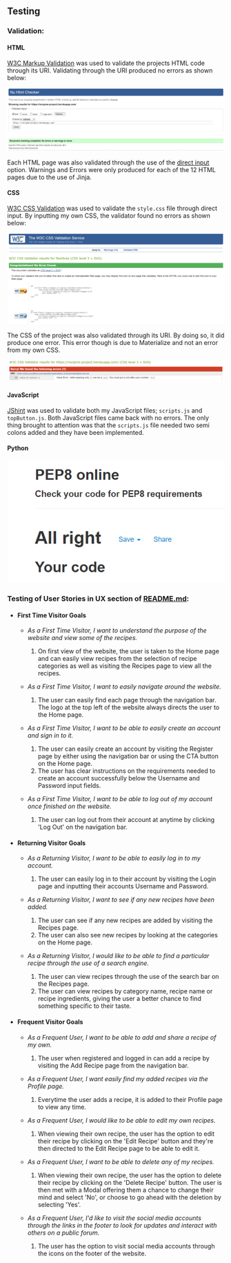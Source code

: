 ## Testing

### Validation:

#### HTML

[W3C Markup Validation](https://validator.w3.org/#validate_by_uri) was used to validate the projects HTML code through its URI.
Validating through the URI produced no errors as shown below:

![HTML validation](static/docs/testing/html-validation.png)

Each HTML page was also validated through the use of the [direct input](https://validator.w3.org/#validate_by_input) option. 
Warnings and Errors were only produced for each of the 12 HTML pages due to the use of Jinja.

#### CSS

[W3C CSS Validation](https://jigsaw.w3.org/css-validator/#validate_by_input) was used to validate the `style.css` file through direct input.
By inputting my own CSS, the validator found no errors as shown below:

![CSS Validation](static/docs/testing/css-validation.png)

The CSS of the project was also validated through its URI. By doing so, it did produce one error. This error though is due to Materialize and not an error from my own CSS.

![Materialize-CSS Error](static/docs/testing/materialize-css-error.png)

#### JavaScript

[JShint](https://jshint.com/) was used to validate both my JavaScript files; `scripts.js` and `topButton.js`. Both JavaScript files came back with no errors.
The only thing brought to attention was that the `scripts.js` file needed two semi colons added and they have been implemented.

#### Python

![Pep8 Validation](static/docs/testing/pep8-results.png)

### Testing of User Stories in UX section of [README.md](https://github.com/PaulFrankling/recip_me#readme):

  * #### First Time Visitor Goals

    * *As a First Time Visitor, I want to understand the purpose of the website and view some of the recipes.*

      1. On first view of the website, the user is taken to the Home page and can easily view recipes from the selection of recipe categories as well as visiting the Recipes page to view all the recipes.

    * *As a First Time Visitor, I want to easily navigate around the website.*

      1. The user can easily find each page through the navigation bar. The logo at the top left of the website always directs the user to the Home page.

    * *As a First Time Visitor, I want to be able to easily create an account and sign in to it.*

      1. The user can easily create an account by visiting the Register page by either using the navigation bar or using the CTA button on the Home page.
      1. The user has clear instructions on the requirements needed to create an account successfully below the Username and Password input fields.

    * *As a First Time Visitor, I want to be able to log out of my account once finished on the website.*

      1. The user can log out from their account at anytime by clicking 'Log Out' on the navigation bar.

  * #### Returning Visitor Goals

    * *As a Returning Visitor, I want to be able to easily log in to my account.*

      1. The user can easily log in to their account by visiting the Login page and inputting their accounts Username and Password.

    * *As a Returning Visitor, I want to see if any new recipes have been added.*

      1. The user can see if any new recipes are added by visiting the Recipes page.
      1. The user can also see new recipes by looking at the categories on the Home page.

    * *As a Returning Visitor, I would like to be able to find a particular recipe through the use of a search engine.*

      1. The user can view recipes through the use of the search bar on the Recipes page.
      1. The user can view recipes by category name, recipe name or recipe ingredients, giving the user a better chance to find something specific to their taste.

  * #### Frequent Visitor Goals

    * *As a Frequent User, I want to be able to add and share a recipe of my own.*

      1. The user when registered and logged in can add a recipe by visiting the Add Recipe page from the navigation bar.

    * *As a Frequent User, I want easily find my added recipes via the Profile page.*

      1. Everytime the user adds a recipe, it is added to their Profile page to view any time.

    * *As a Frequent User, I would like to be able to edit my own recipes.*

       1. When viewing their own recipe, the user has the option to edit their recipe by clicking on the 'Edit Recipe' button and they're then directed to the Edit Recipe page to be able to edit it.

    * *As a Frequent User, I want to be able to delete any of my recipes.*

       1. When viewing their own recipe, the user has the option to delete their recipe by clicking on the 'Delete Recipe' button. The user is then met with a Modal offering them a chance to change their mind and select 'No', or choose to go ahead with the deletion by selecting 'Yes'.

    * *As a Frequent User, I'd like to visit the social media accounts through the links in the 
    footer to look for updates and interact with others on a public forum.*

       1. The user has the option to visit social media accounts through the icons on the footer of the website.